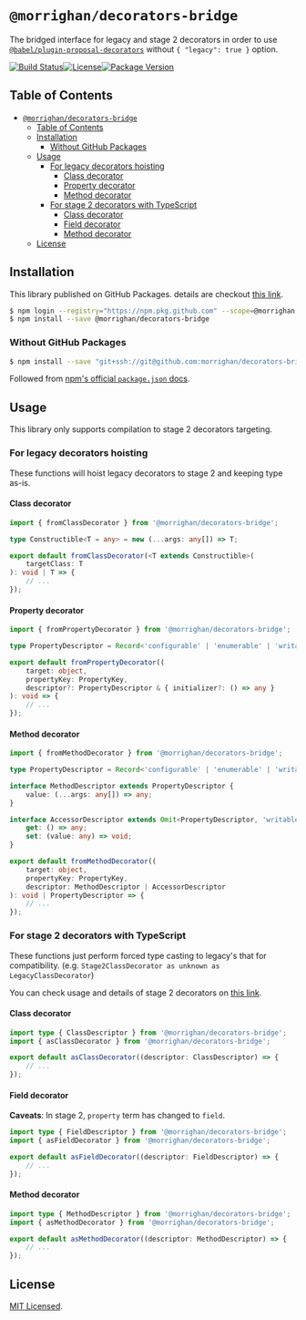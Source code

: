 # `@morrighan/decorators-bridge`

The bridged interface for legacy and stage 2 decorators in order to use [`@babel/plugin-proposal-decorators`][babel decorators plugin] without `{ "legacy": true }` option.

[![Build Status][github actions badge]][github actions][![License][license badge]](LICENSE)[![Package Version][github releases version badge]][github releases]

## Table of Contents

- [`@morrighan/decorators-bridge`](#morrighandecorators-bridge)
  - [Table of Contents](#table-of-contents)
  - [Installation](#installation)
    - [Without GitHub Packages](#without-github-packages)
  - [Usage](#usage)
    - [For legacy decorators hoisting](#for-legacy-decorators-hoisting)
      - [Class decorator](#class-decorator)
      - [Property decorator](#property-decorator)
      - [Method decorator](#method-decorator)
    - [For stage 2 decorators with TypeScript](#for-stage-2-decorators-with-typescript)
      - [Class decorator](#class-decorator-1)
      - [Field decorator](#field-decorator)
      - [Method decorator](#method-decorator-1)
  - [License](#license)

## Installation

This library published on GitHub Packages. details are checkout [this link][github packages installing docs].

```sh
$ npm login --registry="https://npm.pkg.github.com" --scope=@morrighan
$ npm install --save @morrighan/decorators-bridge
```

### Without GitHub Packages

```sh
$ npm install --save "git+ssh://git@github.com:morrighan/decorators-bridge#semver"
```

Followed from [npm's official `package.json` docs][npm package.json docs].

## Usage

This library only supports compilation to stage 2 decorators targeting.

### For legacy decorators hoisting

These functions will hoist legacy decorators to stage 2 and keeping type as-is.

#### Class decorator

```typescript
import { fromClassDecorator } from '@morrighan/decorators-bridge';

type Constructible<T = any> = new (...args: any[]) => T;

export default fromClassDecorator(<T extends Constructible>(
    targetClass: T
): void | T => {
    // ...
});
```

#### Property decorator

```typescript
import { fromPropertyDecorator } from '@morrighan/decorators-bridge';

type PropertyDescriptor = Record<'configurable' | 'enumerable' | 'writable', boolean | undefined>;

export default fromPropertyDecorator((
    target: object,
    propertyKey: PropertyKey,
    descriptor?: PropertyDescriptor & { initializer?: () => any }
): void => {
    // ...
});
```

#### Method decorator

```typescript
import { fromMethodDecorator } from '@morrighan/decorators-bridge';

type PropertyDescriptor = Record<'configurable' | 'enumerable' | 'writable', boolean | undefined>;

interface MethodDescriptor extends PropertyDescriptor {
    value: (...args: any[]) => any;
}

interface AccessorDescriptor extends Omit<PropertyDescriptor, 'writable'> {
    get: () => any;
    set: (value: any) => void;
}

export default fromMethodDecorator((
    target: object,
    propertyKey: PropertyKey,
    descriptor: MethodDescriptor | AccessorDescriptor
): void | PropertyDescriptor => {
    // ...
});
```

### For stage 2 decorators with TypeScript

These functions just perform forced type casting to legacy's that for compatibility.
(e.g. `Stage2ClassDecorator as unknown as LegacyClassDecorator`)

You can check usage and details of stage 2 decorators on [this link][decorators proposal].

#### Class decorator

```typescript
import type { ClassDescriptor } from '@morrighan/decorators-bridge';
import { asClassDecorator } from '@morrighan/decorators-bridge';

export default asClassDecorator((descriptor: ClassDescriptor) => {
    // ...
});
```

#### Field decorator

**Caveats**: In stage 2, `property` term has changed to `field`.

```typescript
import type { FieldDescriptor } from '@morrighan/decorators-bridge';
import { asFieldDecorator } from '@morrighan/decorators-bridge';

export default asFieldDecorator((descriptor: FieldDescriptor) => {
    // ...
});
```

#### Method decorator

```typescript
import type { MethodDescriptor } from '@morrighan/decorators-bridge';
import { asMethodDecorator } from '@morrighan/decorators-bridge';

export default asMethodDecorator((descriptor: MethodDescriptor) => {
    // ...
});
```

## License

[MIT Licensed](LICENSE).

[github actions badge]: https://img.shields.io/github/workflow/status/morrighan/decorators-bridge/On%20default/develop?style=flat-square
[github actions]: https://github.com/morrighan/decorators-bridge/actions
[license badge]: https://img.shields.io/github/license/morrighan/decorators-bridge.svg?style=flat-square
[github releases version badge]: https://img.shields.io/github/v/release/morrighan/decorators-bridge?sort=semver&style=flat-square
[github releases]: https://github.com/morrighan/decorators-bridge/releases
[github packages installing docs]: https://help.github.com/en/packages/publishing-and-managing-packages/installing-a-package
[babel decorators plugin]: https://babeljs.io/docs/en/babel-plugin-proposal-decorators
[decorators proposal]: https://github.com/tc39/proposal-decorators/tree/master/previous
[npm package.json docs]: https://docs.npmjs.com/files/package.json#git-urls-as-dependencies
